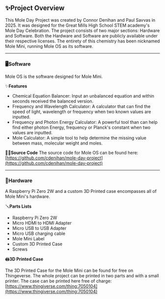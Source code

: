 ## ✨Project Overview

This Mole Day Project was created by Connor Denihan and Paul Savvas in 2025. It was designed for the Great Mills High School STEM academy's Mole Day Celebration. The project consists of two major sections: Hardware and Software. Both the Hardware and Software are publicly available under their respective licenses. The entirety of this chemistry has been nicknamed Mole Mini, running Mole OS as its software.

---

### 🖥️Software
Mole OS is the software designed for Mole Mini.

✨**Features**

- Chemical Equation Balancer: Input an unbalanced equation and within seconds received the balanced version.
- Frequency and Wavelength Calculator: A calculator that can find the speed of light, wavelength or frequency when two known values are inputted.
- Frequency and Photon Energy Calculator: A powerful tool than can help find either photon Energy, frequency or Planck's constant when two values are inputted.
- Mole Calculator: A simple tool to help determine the missing value between mass, molecular weight and moles.

🧑‍💻**Source Code**
The source code for Mole OS can be found here:  [https://github.com/cdenihan/mole-day-project](https://github.com/cdenihan/mole-day-project)

---

### 💽Hardware

A Raspberry Pi Zero 2W and a custom 3D Printed case encompasses all of Mole Mini's hardware.

 🪛**Parts Lists**

- Raspberry Pi Zero 2W
- Micro HDMI to HDMI Adapter
- Micro USB to USB Adapter
- Micro USB charging cable
- Mole Mini Label
- Custom 3D Printed Case
- Screws

🖨️**3D Printed Case**

The 3D Printed Case for the Mole Mini can be found for free on Thingeverse. The whole project can be printed in two parts and with a small printer. The case can be printed here free of charge: [https://www.thingiverse.com/thing:7050104](https://www.thingiverse.com/thing:7050104)
